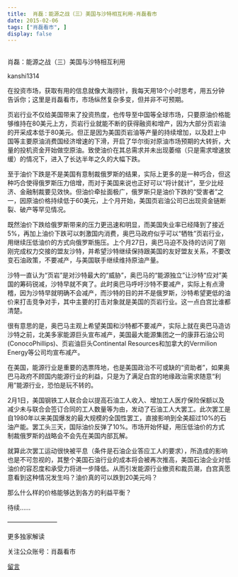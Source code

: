 ```yaml
---
title:  肖磊：能源之战（三）美国与沙特相互利用-肖磊看市
date: 2015-02-06
tags: ["肖磊看市", ]
display: false
---
```



## 



肖磊：能源之战（三）美国与沙特相互利用




kanshi1314




在投资市场，获取有用的信息就像大海捞针，我每天用18个小时思考，用五分钟告诉你；这里是肖磊看市，市场纵然复杂多变，但并非不可预期。


页岩行业不仅给美国带来了投资热度，也传导至中国等全球市场，只要原油价格能够维持在80美元上方，页岩行业就能不断的获得融资和增产，因为大部分页岩油的开采成本低于80美元。但正是因为美国页岩油等产量的持续增加，以及赶上中国等主要原油消费国经济增速的下滑，开启了华尔街对原油市场预期的大转折，大量的投机资金开始做空原油。致使油价在其总需求并未出现萎缩（只是需求增速放缓）的情况下，进入了长达半年之久的大幅下跌。

至于油价下跌是不是美国有意制裁俄罗斯的结果，实际上更多的是一种巧合，但这种巧合使得俄罗斯压力倍增，而对于美国来说也正好可以“将计就计”，至少比经济、金融制裁要见效快。但油价牵扯面极广，俄罗斯只是油价下跌的“受害者”之一，因原油价格持续低于60美元，上个月开始，美国页岩油公司已出现资金链断裂、破产等罕见情况。

既然油价下跌给俄罗斯带来的压力更迅速和明显，而美国失业率已经降到了接近5%，再加上油价下跌可以刺激国内消费，奥巴马政府似乎可以“牺牲”页岩行业，用继续压低油价的方式向俄罗斯施压。上个月27日，奥巴马迫不及待的访问了刚刚完成权力交接的盟友沙特，并希望沙特继续保持跟美国的友好盟友关系，不要改变石油政策，不要减产，与美国联手继续维持原油产量。

沙特一直认为“页岩”是对沙特最大的“威胁”，奥巴马的“能源独立”让沙特“应对”美国的筹码锐减，沙特早就不爽了。此时奥巴马呼吁沙特不要减产，实际上有点滑稽，因为沙特早就明确不会减产，而沙特的目的并不是俄罗斯，沙特希望更低的油价来打击竞争对手，其中主要的打击对象就是美国的页岩行业。这一点白宫比谁都清楚。

很有意思的是，奥巴马主观上希望美国和沙特都不要减产，实际上就在奥巴马造访沙特之前，北美多家能源巨头宣布减产，美国最大能源集团之一的康菲石油公司(ConocoPhillips)、页岩油巨头Continental Resources和加拿大的Vermilion Energy等公司均宣布减产。

在美国，能源行业是重要的选票阵地，也是美国政治不可或缺的“资助者”，如果奥巴马政府不顾国内能源行业的利益，只是为了满足白宫的地缘政治需求随意“利用”能源行业，恐怕是玩不转的。

2月1日，美国钢铁工人联合会以提高石油工人收入、增加工人医疗保险保额以及减少未与联合会签订合同的工人数量等为由，发动了石油工人大罢工。此次罢工是自1980年以来美国爆发的最大规模的全国性罢工，直接影响到全美超过10%的石油产能。罢工头三天，国际油价反弹了10%。市场开始怀疑，用压低油价的方式制裁俄罗斯的战略会不会先在美国内部瓦解。

就算此次罢工运动很快被平息（条件是石油企业答应工人的要求），所造成的影响也是不可忽视的，其整个美国石油行业的成本将会被再次推高，美国石油企业对低油价的容忍度和承受力将进一步降低。从而引发能源行业撤资和裁员潮，白宫真愿意看到这种情况发生吗？油价真的可以跌到20美元吗？

那么什么样的价格能够达到各方的利益平衡？

待续……











————————



更多独家解读

关注公众账号：肖磊看市



 









[留言](javascript:;)
